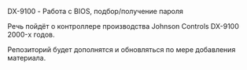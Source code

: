 DX-9100 - Работа с BIOS, подбор/получение пароля

Речь пойдёт о контроллере производства Johnson Controls DX-9100 2000-х годов.


Репозиторий будет дополнятся и обновляться по мере добавления материала.
